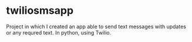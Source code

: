 # twiliosmsapp
Project in which I created an app able to send text messages with updates or any requred text. In python, using Twilio.
